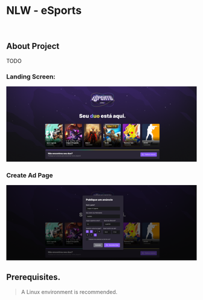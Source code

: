 # NLW - eSports
<br>

## About Project
TODO

### Landing Screen:

![Home](./public/example/landing-page.png)

### Create Ad Page

![Criar anúncio](./public/example/create_ad_modal.png)

## Prerequisites.

> A Linux environment is recommended.